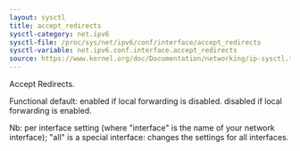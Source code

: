 ```yaml
---
layout: sysctl
title: accept_redirects
sysctl-category: net.ipv6
sysctl-file: /proc/sys/net/ipv6/conf/interface/accept_redirects
sysctl-variable: net.ipv6.conf.interface.accept_redirects
source: https://www.kernel.org/doc/Documentation/networking/ip-sysctl.txt
---
```

Accept Redirects.

Functional default: enabled if local forwarding is disabled.
		    disabled if local forwarding is enabled.


Nb: per interface setting (where "interface" is the name of your network interface); "all" is a special interface: changes the settings for all interfaces.

